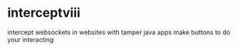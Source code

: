 # interceptviii
intercept websockets in websites with tamper java apps make buttons to do your interacting
